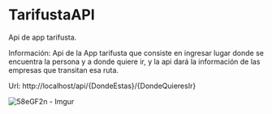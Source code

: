 # TarifustaAPI
Api de app tarifusta. 

Información: Api de la App tarifusta que consiste en ingresar lugar donde se encuentra la persona y a donde quiere ir, y la api dará la información de las empresas que transitan esa ruta.

Url:
http://localhost/api/{DondeEstas}/{DondeQuieresIr}

![58eGF2n - Imgur](https://user-images.githubusercontent.com/115430199/199634807-2eb372d1-c37c-497b-a56e-4516eb7ec9ec.png)



